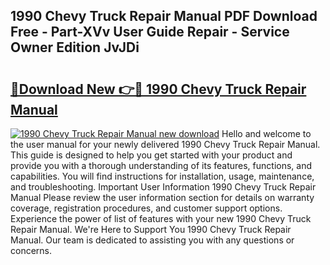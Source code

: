 ## 1990 Chevy Truck Repair Manual PDF Download Free - Part-XVv User Guide Repair - Service Owner Edition JvJDi

# <h2><a href="http://bc16947.oget.top/?id=1990+Chevy+Truck+Repair+Manual">🔗Download New 👉🔴 1990 Chevy Truck Repair Manual</a></h2>

[![1990 Chevy Truck Repair Manual new download](https://i.imgur.com/5g1atiW.png)](http://bc16947.oget.top/?id=1990+Chevy+Truck+Repair+Manual)
Hello and welcome to the user manual for your newly delivered 1990 Chevy Truck Repair Manual. This guide is designed to help you get started with your product and provide you with a thorough understanding of its features, functions, and capabilities. You will find instructions for installation, usage, maintenance, and troubleshooting. Important User Information 1990 Chevy Truck Repair Manual Please review the user information section for details on warranty coverage, registration procedures, and customer support options. Experience the power of list of features with your new 1990 Chevy Truck Repair Manual. We're Here to Support You 1990 Chevy Truck Repair Manual. Our team is dedicated to assisting you with any questions or concerns.

